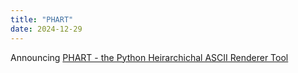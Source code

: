 ```yaml
---
title: "PHART"
date: 2024-12-29
---
```


Announcing [PHART - the Python Heirarchichal ASCII Renderer Tool](https://github.com/scottvr/phart)
